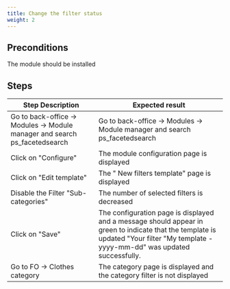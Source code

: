 ```yaml
---
title: Change the filter status
weight: 2
---
```


## Preconditions

The module should be installed
## Steps
| Step Description | Expected result |
| ----- | ----- |
| Go to back-office -> Modules -> Module manager and search ps_facetedsearch | Go to back-office -> Modules -> Module manager and search ps_facetedsearch |
| Click on "Configure" | The module configuration page is displayed |
| Click on "Edit template" | The " New filters template" page is displayed |
| Disable the Filter "Sub-categories" | The number of selected filters is decreased |
| Click on "Save" | The configuration page is displayed and a message should appear in green to indicate that the template is updated "Your filter "My template - yyyy-mm-dd" was updated successfully. |
| Go to FO -> Clothes category | The category page is displayed and the category filter is not displayed |
